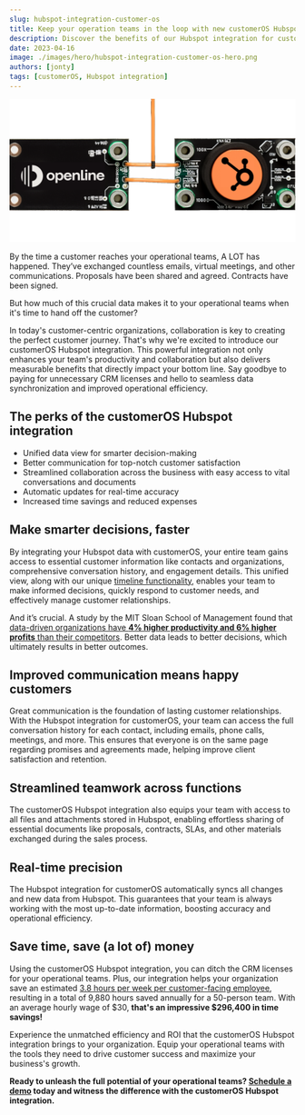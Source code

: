 ```yaml
---
slug: hubspot-integration-customer-os
title: Keep your operation teams in the loop with new customerOS Hubspot integration
description: Discover the benefits of our Hubspot integration for customer success, account management, and customer service teams. Schedule a demo today to experience seamless data synchronization and improved collaboration.
date: 2023-04-16
image: ./images/hero/hubspot-integration-customer-os-hero.png
authors: [jonty]
tags: [customerOS, Hubspot integration]
---
```


![Hubspot integration hero image](images/hero/hubspot-integration-customer-os-hero.png)

By the time a customer reaches your operational teams, A LOT has happened.  They’ve exchanged countless emails, virtual meetings, and other communications.  Proposals have been shared and agreed.  Contracts have been signed.

But how much of this crucial data makes it to your operational teams when it's time to hand off the customer?

<!--truncate-->

In today's customer-centric organizations, collaboration is key to creating the perfect customer journey. That's why we're excited to introduce our customerOS Hubspot integration. This powerful integration not only enhances your team's productivity and collaboration but also delivers measurable benefits that directly impact your bottom line. Say goodbye to paying for unnecessary CRM licenses and hello to seamless data synchronization and improved operational efficiency.

## The perks of the customerOS Hubspot integration

- Unified data view for smarter decision-making
- Better communication for top-notch customer satisfaction
- Streamlined collaboration across the business with easy access to vital conversations and documents
- Automatic updates for real-time accuracy
- Increased time savings and reduced expenses

## Make smarter decisions, faster

By integrating your Hubspot data with customerOS, your entire team gains access to essential customer information like contacts and organizations, comprehensive conversation history, and engagement details. This unified view, along with our unique [timeline functionality][timeline], enables your team to make informed decisions, quickly respond to customer needs, and effectively manage customer relationships.

And it’s crucial.  A study by the MIT Sloan School of Management found that [data-driven organizations have **4% higher productivity and 6% higher profits** than their competitors][sloan].  Better data leads to better decisions, which ultimately results in better outcomes.

## Improved communication means happy customers

Great communication is the foundation of lasting customer relationships. With the Hubspot integration for customerOS, your team can access the full conversation history for each contact, including emails, phone calls, meetings, and more. This ensures that everyone is on the same page regarding promises and agreements made, helping improve client satisfaction and retention.

## Streamlined teamwork across functions

The customerOS Hubspot integration also equips your team with access to all files and attachments stored in Hubspot, enabling effortless sharing of essential documents like proposals, contracts, SLAs, and other materials exchanged during the sales process.

## Real-time precision

The Hubspot integration for customerOS automatically syncs all changes and new data from Hubspot.  This guarantees that your team is always working with the most up-to-date information, boosting accuracy and operational efficiency.

## Save time, save (a lot of) money

Using the customerOS Hubspot integration, you can ditch the CRM licenses for your operational teams. Plus, our integration helps your organization save an estimated [3.8 hours per week per customer-facing employee][forbes], resulting in a total of 9,880 hours saved annually for a 50-person team. With an average hourly wage of $30, **that's an impressive $296,400 in time savings!**

Experience the unmatched efficiency and ROI that the customerOS Hubspot integration brings to your organization. Equip your operational teams with the tools they need to drive customer success and maximize your business's growth.

**Ready to unleash the full potential of your operational teams? [Schedule a demo][demo] today and witness the difference with the customerOS Hubspot integration.**

<!---References--->

[demo]: /
[forbes]: https://www.forbes.com/sites/forbestechcouncil/2019/12/17/reality-check-still-spending-more-time-gathering-instead-of-analyzing/
[sloan]: http://ebusiness.mit.edu/research/papers/2011.12_Brynjolfsson_Hitt_Kim_Strength%20in%20Numbers_302.pdf
[timeline]: /blog/timeline-improves-customer-relationships/
